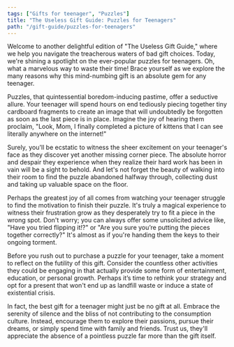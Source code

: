 ```yaml
---
tags: ["Gifts for teenager", "Puzzles"]
title: "The Useless Gift Guide: Puzzles for Teenagers"
path: "/gift-guide/puzzles-for-teenagers"
---
```


Welcome to another delightful edition of "The Useless Gift Guide," where we help you navigate the treacherous waters of bad gift choices. Today, we're shining a spotlight on the ever-popular puzzles for teenagers. Oh, what a marvelous way to waste their time! Brace yourself as we explore the many reasons why this mind-numbing gift is an absolute gem for any teenager.

Puzzles, that quintessential boredom-inducing pastime, offer a seductive allure. Your teenager will spend hours on end tediously piecing together tiny cardboard fragments to create an image that will undoubtedly be forgotten as soon as the last piece is in place. Imagine the joy of hearing them proclaim, "Look, Mom, I finally completed a picture of kittens that I can see literally anywhere on the internet!"

Surely, you'll be ecstatic to witness the sheer excitement on your teenager's face as they discover yet another missing corner piece. The absolute horror and despair they experience when they realize their hard work has been in vain will be a sight to behold. And let's not forget the beauty of walking into their room to find the puzzle abandoned halfway through, collecting dust and taking up valuable space on the floor.

Perhaps the greatest joy of all comes from watching your teenager struggle to find the motivation to finish their puzzle. It's truly a magical experience to witness their frustration grow as they desperately try to fit a piece in the wrong spot. Don't worry; you can always offer some unsolicited advice like, "Have you tried flipping it!?" or "Are you sure you’re putting the pieces together correctly?" It's almost as if you're handing them the keys to their ongoing torment.

Before you rush out to purchase a puzzle for your teenager, take a moment to reflect on the futility of this gift. Consider the countless other activities they could be engaging in that actually provide some form of entertainment, education, or personal growth. Perhaps it’s time to rethink your strategy and opt for a present that won't end up as landfill waste or induce a state of existential crisis.

In fact, the best gift for a teenager might just be no gift at all. Embrace the serenity of silence and the bliss of not contributing to the consumption culture. Instead, encourage them to explore their passions, pursue their dreams, or simply spend time with family and friends. Trust us, they'll appreciate the absence of a pointless puzzle far more than the gift itself.